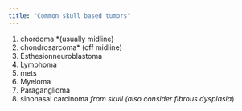 ```yaml
---
title: "Common skull based tumors"
---
```

1. chordoma *(usually midline)
2. chondrosarcoma* (off midline)
3. Esthesionneuroblastoma
4. Lymphoma
5. mets
6. Myeloma
7. Paraganglioma
8. sinonasal carcinoma
*from skull
(also consider fibrous dysplasia*)


